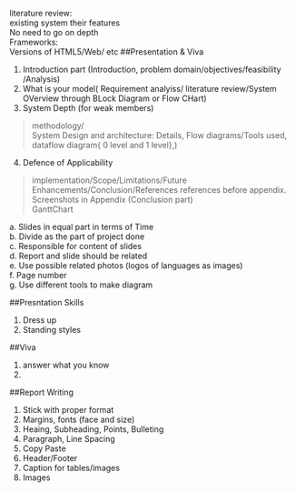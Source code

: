 literature review:  
  existing system
    their features  
  No need to go on depth  
  Frameworks:  
  Versions of HTML5/Web/ etc
##Presentation & Viva
1. Introduction part (Introduction, problem domain/objectives/feasibility /Analysis)
2. What is your model( Requirement analyiss/ literature review/System OVerview through BLock Diagram or Flow CHart)
3. System Depth (for weak members)
  > methodology/  
  > System Design and architecture: Details, Flow diagrams/Tools used,
  > dataflow diagram{ 0 level and 1 level},)
4. Defence of Applicability
  >implementation/Scope/Limitations/Future Enhancements/Conclusion/References
  references before appendix.
  > Screenshots in Appendix
  >(Conclusion part)  
  > GanttChart
  >


a. Slides in equal part in terms of Time  
b. Divide as the part of project done  
c. Responsible for content of slides  
d. Report and slide should be related  
e. Use possible related photos (logos of languages as images)  
f. Page number  
g. Use different tools to make diagram

##Presntation Skills
1. Dress up
1. Standing styles

##Viva
1. answer what you know
1.

##Report Writing
1. Stick with proper format  
2. Margins, fonts (face and size)  
3. Heaing, Subheading, Points, Bulleting  
4. Paragraph, Line Spacing  
5. Copy Paste  
6. Header/Footer  
1. Caption for tables/images  
2. Images
